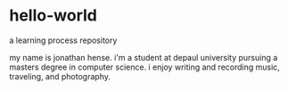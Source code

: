 # hello-world
a learning process repository

my name is jonathan hense. i'm a student at depaul university pursuing a masters degree in computer science. i enjoy writing and recording music, traveling, and photography. 
